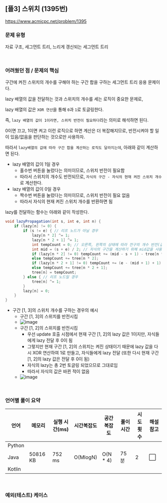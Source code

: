 ## [플3] 스위치 (1395번)

https://www.acmicpc.net/problem/1395

### 문제 유형

자료 구조, 세그먼트 트리, 느리게 갱신되는 세그먼트 트리

<br>

### 어려웠던 점 / 문제의 핵심

구간에 켜진 스위치의 개수를 구해야 하는 구간 합을 구하는 세그먼트 트리 응용 문제이다.

lazy 배열의 값을 전달하는 것과 스위치의 개수를 세는 로직이 중요한 문제로,

lazy 배열의 값은 `XOR 연산`을 통해 `0`과 `1`로 토글링한다.

즉, `lazy 배열의 값이 1이라면, 스위치 반전이 필요하다`라는 의미로 해석하면 된다.

0이면 끄고, 1이면 켜고 이런 로직으로 하면 계산은 더 복잡해지므로, 반전시켜야 할 일이 있음/없음을 판단하는 것으로만 사용하자.

따라서 `lazy배열의 값에 따라 구간 합을 계산하는 로직도 달라지는데`, 아래와 같이 계산하면 된다.

- lazy 배열의 값이 1일 경우
  - 홀수번 버튼을 눌렀다는 의미이므로, 스위치 반전이 필요함
  - 따라서 스위치의 개수도 반전되므로, `자식의 구간 - 자식의 현재 켜진 스위치 개수`로 계산한다.
- lazy 배열의 값이 0일 경우
  - 짝수번 버튼을 눌렀다는 의미이므로, 스위치 반전이 필요 없음
  - 따라서 자식의 현재 켜진 스위치 개수를 반환하면 됨

lazy를 전달하는 함수는 아래와 같이 작성한다.

```java
void lazyPropagation(int s, int e, int n) {
    if (lazy[n] != 0) {
        if (s != e) { // 리프 노드가 아닐 경우
            lazy[n * 2] ^= 1;
            lazy[n * 2 + 1] ^= 1;
            int tempCount = 0; // 오른쪽, 왼쪽의 상태에 따라 전구의 개수 반전(값이 1이면 반전 필요)
            int mid = (s + e) / 2; // 자식의 구간을 계산하기 위해 mid값을 사용
            if (lazy[n * 2] != 0) tempCount += (mid - s + 1) - tree[n * 2];
            else tempCount += tree[n * 2];
            if (lazy[n * 2 + 1] != 0) tempCount += (e - (mid + 1) + 1) - tree[n * 2 + 1];
            else tempCount += tree[n * 2 + 1];
            tree[n] = tempCount;
        } else { // 리프 노드일 경우
            tree[n] ^= 1;
        }
        lazy[n] = 0;
    }
}
```

- 구간 [1, 3]의 스위치 개수를 구하는 경우의 예시
  - 구간 [1, 3]의 스위치를 반전시킴
  - ![image](https://user-images.githubusercontent.com/93081720/236596637-e51c074a-c088-437a-b30d-f0d647e86ae4.png)
  - 구간 [1, 2]의 스위치를 반전시킴
    - 우선 update 호출 시점에서 현재 구간 [1, 2]의 lazy 값은 1이지만, 자식들에게 lazy 전달 후 0이 됨
    - 그렇지만 현재 구간 [1, 2]의 스위치는 켜진 상태이기 때문에  lazy 값을 다시 XOR 연산하여 1로 만들고, 자식들에게 lazy 전달 (또한 다시 현재 구간 [1, 2]의 lazy 값은 전달 후 0이 됨)
    - 자식의 lazy는 총 2번 토글링 되었으므로 그대로임
    - 따라서 자식의 값은 바뀐 적이 없음
  - ![image](https://user-images.githubusercontent.com/93081720/236598852-8a02c494-efa5-4a26-8650-e46d5853a1b7.png)

<br>

### 언어별 풀이 요약

| 언어   | 메모리   | 실행 시간(ms) | 시간복잡도 | 공간복잡도 | 풀이 시간 | 시도 횟수 | 해설 참고            |
| ------ | -------- | ------------- | ---------- | ---------- | --------- | --------- | -------------------- |
| Python |          |               |            |            |           |           |                      |
| Java   | 50816 KB | 752 ms        | O(MlogN)   | O(N * 4)   | 75분      | 2         | :white_large_square: |
| Kotlin |          |               |            |            |           |           |                      |

<br>

### 예외(테스트) 케이스

```
```

